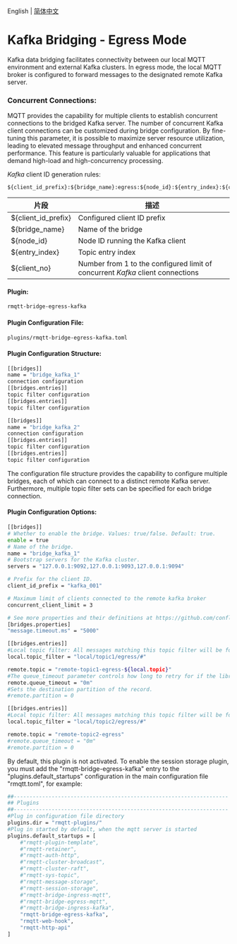 English | [简体中文](../zh_CN/bridge-egress-kafka.md)

# Kafka Bridging - Egress Mode

Kafka data bridging facilitates connectivity between our local MQTT environment and external Kafka clusters. 
In egress mode, the local MQTT broker is configured to forward messages to the designated remote Kafka server.

### Concurrent Connections:

MQTT provides the capability for multiple clients to establish concurrent connections to the bridged Kafka server. 
The number of concurrent Kafka client connections can be customized during bridge configuration. By fine-tuning 
this parameter, it is possible to maximize server resource utilization, leading to elevated message throughput and 
enhanced concurrent performance. This feature is particularly valuable for applications that demand high-load and 
high-concurrency processing.

*Kafka* client ID generation rules:
```
${client_id_prefix}:${bridge_name}:egress:${node_id}:${entry_index}:${client_no}
```
| 片段 | 描述                                                                                                         |
| ---- |------------------------------------------------------------------------------------------------------------|
| ${client_id_prefix} | Configured client ID prefix                                                                                |
| ${bridge_name} | Name of the bridge                                                                                         |
| ${node_id}  | Node ID running the Kafka client                                                                           |
| ${entry_index} | Topic entry index                                                                                          |
| ${client_no} | Number from 1 to the configured limit of concurrent *Kafka* client connections |


#### Plugin:

```bash
rmqtt-bridge-egress-kafka
```

#### Plugin Configuration File:

```bash
plugins/rmqtt-bridge-egress-kafka.toml
```

#### Plugin Configuration Structure:
```bash
[[bridges]]
name = "bridge_kafka_1"
connection configuration
[[bridges.entries]]
topic filter configuration
[[bridges.entries]]
topic filter configuration

[[bridges]]
name = "bridge_kafka_2"
connection configuration
[[bridges.entries]]
topic filter configuration
[[bridges.entries]]
topic filter configuration
```

The configuration file structure provides the capability to configure multiple bridges, each of which can connect 
to a distinct remote Kafka server. Furthermore, multiple topic filter sets can be specified for each bridge connection.

#### Plugin Configuration Options:
```bash
[[bridges]]
# Whether to enable the bridge. Values: true/false. Default: true.
enable = true
# Name of the bridge.
name = "bridge_kafka_1"
# Bootstrap servers for the Kafka cluster.
servers = "127.0.0.1:9092,127.0.0.1:9093,127.0.0.1:9094"

# Prefix for the client ID.
client_id_prefix = "kafka_001"

# Maximum limit of clients connected to the remote kafka broker
concurrent_client_limit = 3

# See more properties and their definitions at https://github.com/confluentinc/librdkafka/blob/master/CONFIGURATION.md
[bridges.properties]
"message.timeout.ms" = "5000"

[[bridges.entries]]
#Local topic filter: All messages matching this topic filter will be forwarded.
local.topic_filter = "local/topic1/egress/#"

remote.topic = "remote-topic1-egress-${local.topic}"
#The queue_timeout parameter controls how long to retry for if the librdkafka producer queue is full. 0 to never block.
remote.queue_timeout = "0m"
#Sets the destination partition of the record.
#remote.partition = 0

[[bridges.entries]]
#Local topic filter: All messages matching this topic filter will be forwarded.
local.topic_filter = "local/topic2/egress/#"

remote.topic = "remote-topic2-egress"
#remote.queue_timeout = "0m"
#remote.partition = 0
```

By default, this plugin is not activated. To enable the session storage plugin, you must add the "rmqtt-bridge-egress-kafka"
entry to the "plugins.default_startups" configuration in the main configuration file "rmqtt.toml", for example:
```bash
##--------------------------------------------------------------------
## Plugins
##--------------------------------------------------------------------
#Plug in configuration file directory
plugins.dir = "rmqtt-plugins/"
#Plug in started by default, when the mqtt server is started
plugins.default_startups = [
    #"rmqtt-plugin-template",
    #"rmqtt-retainer",
    #"rmqtt-auth-http",
    #"rmqtt-cluster-broadcast",
    #"rmqtt-cluster-raft",
    #"rmqtt-sys-topic",
    #"rmqtt-message-storage",
    #"rmqtt-session-storage",
    #"rmqtt-bridge-ingress-mqtt",
    #"rmqtt-bridge-egress-mqtt",
    #"rmqtt-bridge-ingress-kafka",
    "rmqtt-bridge-egress-kafka",
    "rmqtt-web-hook",
    "rmqtt-http-api"
]
```


